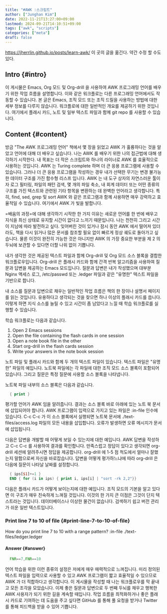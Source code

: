 ```yaml
---
title: "#AWK :스크립트"
author: ["Junghan Kim"]
date: 2022-11-21T13:27:00+09:00
lastmod: 2024-09-21T14:10:51+09:00
tags: ["awk", "scripts"]
categories: ["meta"]
draft: false
---
```


<https://jherrlin.github.io/posts/learn-awk/> 이 곳의 글을 옮긴다. 약간 수정 할 수도 있다.


## Intro {#intro}

이 게시물은 Emacs, Org 모드 및 Org-drill 을 사용하여 AWK 프로그래밍 언어를 배우기 위한 작업 흐름을 설명합니다. 이와 같은 워크플로는 다른 프로그래밍 언어에서도 작동할 수 있습니다. 본 글은 Emacs, 조직 모드 또는 조직 드릴을 사용하는 방법에 대한 세부 정보를 다루지 않습니다. 워크플로에 대한 일반적인 개요를 제공하기 위한 것입니다. 여기에서 플래시 카드, 노트 및 일부 텍스트 파일과 함께 git repo 를 사용할 수 있습니다.


## Content {#content}

방금 "The AWK 프로그래밍 언어" 책에서 몇 장을 읽었고 AWK 가 훌륭하다는 것을 알았고 언어에 대해 더 배우고 싶습니다. 나는 AWK 를 배우기 위한 나의 접근법에 대해 생각하기 시작한다. 내 목표는 더 작은 스크립트와 하나의 라이너로 AWK 를 효율적으로 사용하는 것입니다. AWK 는 Turing complete 하며 더 큰 응용 프로그램에 사용할 수 있습니다. 그러나 더 큰 응용 프로그램을 작성하는 경우 내가 선택한 무기는 변경 불가능한 데이터 구조를 가진 함수형 리스프 입니다. AWK 는 내 도구 상자의 자연스러운 툴이자 로그 필터링, 파일의 패턴 검색, 몇 개의 파일 축소, 내 회계 데이터 또는 어떤 종류의 구조를 가진 텍스트와 관련된 기타 항목을 변환하는 데 완벽한 언어라고 생각합니다. 특히, find, sed, grep 및 sort AWK 와 같은 프로그램과 함께 사용하면 매우 강력하고 효율적일 수 있습니다. 여기에서 AWK 가 빛을 발합니다.

=배움의 과정=에 대해 생각하기 시작한 한 가지 이유는 새로운 언어를 한 번에 배우고 지식을 최신 상태로 유지할 시간이 없다고 느끼기 때문입니다. 나는 천천히 그리고 시간이 지남에 따라 발전하고 싶다. 잊어버린 것이 있거나 잠시 동안 AWK 에서 떨어져 있더라도, 책을 다시 읽거나 많은 문서를 참조할 필요 없이 빠르게 정상 궤도로 돌아가고 싶습니다. 물론 이것이 완전히 가능한 것은 아니지만 AWK 의 가장 중요한 부분을 제 2 의 두뇌에 보관할 수 있다면 더할 나위 없이 기쁩니다.

내가 생각한 것은 제공된 텍스트 파일과 함께 Org-drill 및 Org 모드 소스 블록을 결합한 워크플로우입니다. Org-drill 은 플래시 카드와 함께 간격 반복 알고리즘을 사용하여 질문과 답변을 제공하는 Emacs 모드입니다. 질문과 답변은 내가 작성했으며 대부분 Nginx 액세스 로그, /etc/passwd 또는 .ledger 파일과 같은 "유명한" 텍스트 파일을 기반으로 합니다.

내 소스를 질문과 답변으로 채우는 일반적인 작업 흐름은 책의 한 장이나 설명서 페이지를 읽는 것입니다. 유용하다고 생각되는 것을 찾으면 하나 이상의 플래시 카드를 씁니다. 이렇게 하면 지식 소스를 늘릴 수 있고 시간이 좀 남았다고 느낄 때 학습 워크플로를 실행할 수 있습니다.

학습 워크플로는 다음과 같습니다.

1.  Open 2 Emacs sessions
2.  Open the file containing the flash cards in one session
3.  Open a note book file in the other
4.  Start org-drill in the flash cards session
5.  Write your answers in the note book session

노트 파일 및 플래시 카드와 함께 두 개의 텍스트 파일이 있습니다. 텍스트 파일은 "유명한" 파일의 예입니다. 노트북 파일에는 각 파일에 대한 조직 모드 소스 블록이 포함되어 있습니다. 그리고 질문은 특정 질문에 사용할 소스 블록을 나타냅니다.

노트북 파일 내부의 소스 블록은 다음과 같습니다.

```awk
  { print }
```

평가할 언어가 AWK 임을 알려줍니다. 결과는 소스 블록 바로 아래에 있는 노트 북 문서에 삽입되어야 합니다. AWK 프로그램이 입력으로 가지고 있는 파일은 :in-file 인수에 있습니다. C-c C-c 가 이 소스 블록에서 실행되면 노트북 문서에 ./text-files/access.log 파일의 모든 내용을 삽입합니다. 오류가 발생하면 오류 메시지가 문서에 삽입됩니다.

다음은 답변을 개발할 때 어떻게 보일 수 있는지에 대한 예입니다. AWK 답변을 작성하고 C-c C-c 를 사용하여 결과를 확인합니다. 만족스럽고 정답이 있다고 생각되면 org-drill 세션에 알려주시면 정답을 제공합니다. org-drill 에 1-5 점 척도에서 얼마나 잘했는지 말함으로써 자신을 바로잡습니다. 답변을 어떻게 평가하느냐에 따라 org-drill 은 다음에 질문이 나타날 날짜를 설정합니다.

```awk
  { ips[$1]+=1 }
  END { for (i in ips) { print i, ips[i] | "sort -rk 2,2"}}
```

다음은 플래시 카드가 어떻게 보이는지에 대한 예입니다. 조직 모드의 기본을 알고 있다면 이 구조가 매우 친숙하게 느껴질 것입니다. 이것의 한 가지 큰 이점은 그것이 단지 텍스트라는 것입니다. 데이터베이스나 이상한 물건이 없습니다. 검색하기 쉽고 버전 관리가 쉬운 일반 텍스트입니다.


### Print line 7 to 10 of file {#print-line-7-to-10-of-file}

How do you print line 7 to 10 with a range pattern? :in-file ./text-files/ledger.ledger


#### Answer {#answer}

```awk
  FNR==7,FNR==10
```

언어 학습을 위한 이런 종류의 설정은 저에게 매우 매력적으로 느껴집니다. 미리 정의된 텍스트 파일을 입력으로 사용할 수 있고 AWK 프로그램이 짧고 효율적일 수 있으므로 AWK 가 더 적합하다고 생각합니다. 이 게시물을 작성할 때 나는 워크플로우를 막 끝내고 모든 조각을 모았습니다. 이제 좋은 질문과 답변으로 두 번째 두뇌를 채우고 행복한 AWK 사용자가 되기 위한 길을 계속할 때입니다. 작업 흐름을 최적화하거나 좋은 플래시 카드로 기여하는 데 도움을 주고 싶다면 GitHub 를 통해 풀 요청을 받거나 Twitter 를 통해 피드백을 받을 수 있어 기쁩니다.
